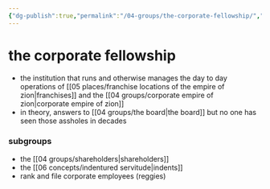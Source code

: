 ```yaml
---
{"dg-publish":true,"permalink":"/04-groups/the-corporate-fellowship/","created":"2024-10-28T09:31:24.095-05:00","updated":"2025-03-18T13:14:17.906-05:00"}
---
```


# the corporate fellowship
- the institution that runs and otherwise manages the day to day operations of [[05 places/franchise locations of the empire of zion\|franchises]] and the [[04 groups/corporate empire of zion\|corporate empire of zion]]
- in theory, answers to [[04 groups/the board\|the board]] but no one has seen those assholes in decades
### subgroups
- the [[04 groups/shareholders\|shareholders]]
- the [[06 concepts/indentured servitude\|indents]]
- rank and file corporate employees (reggies)